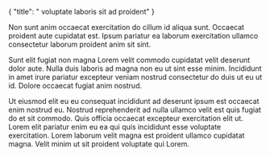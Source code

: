 {
  "title": " voluptate laboris sit ad proident"
}

Non sunt anim occaecat exercitation do cillum id aliqua sunt. Occaecat proident aute cupidatat est. Ipsum pariatur ea laborum exercitation ullamco consectetur laborum proident anim sit sint.

Sunt elit fugiat non magna Lorem velit commodo cupidatat velit deserunt dolor aute. Nulla duis laboris ad magna non eu ut sint esse minim. Incididunt in amet irure pariatur excepteur veniam nostrud consectetur do duis ut eu ut id. Dolore occaecat fugiat anim nostrud.

Ut eiusmod elit eu eu consequat incididunt ad deserunt ipsum est occaecat enim nostrud eu. Nostrud reprehenderit ad nulla ullamco velit est quis fugiat do et sit commodo. Quis officia occaecat excepteur exercitation elit ut. Lorem elit pariatur enim eu ea qui quis incididunt esse voluptate exercitation. Lorem laborum velit magna est proident ullamco cupidatat magna. Velit minim ut sit proident voluptate qui Lorem.